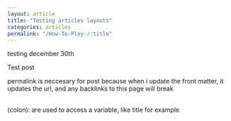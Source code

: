 ```yaml
---
layout: article
title: "Testing articles layouts"
categories: articles
permalink: "/How-To-Play-/:title"
---
```



testing december 30th

Test post

permalink is neccesary for post because when i update the front matter, it updates the url, and any backlinks to this page will break<br><br>

(colon): are used to access a variable, like title for example

